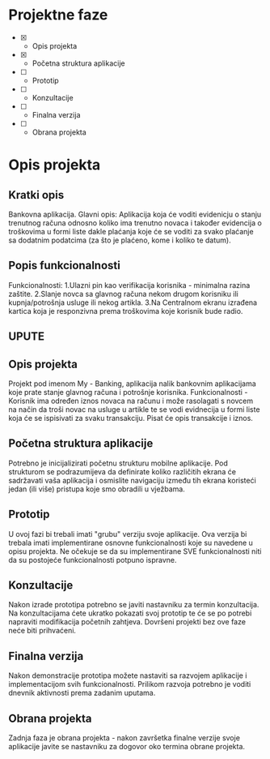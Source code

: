 # Projektne faze
- [X] - Opis projekta
- [X] - Početna struktura aplikacije
- [ ] - Prototip
- [ ] - Konzultacije
- [ ] - Finalna verzija
- [ ] - Obrana projekta

# Opis projekta
## Kratki opis
Bankovna aplikacija.
Glavni opis:
Aplikacija koja će voditi evidenicju o stanju trenutnog računa odnosno koliko ima trenutno 
novaca i također evidencija o troškovima u formi liste dakle plaćanja koje će se voditi
za svako plaćanje sa dodatnim podatcima (za što je plaćeno, kome i koliko te datum).

## Popis funkcionalnosti
Funkcionalnosti:
1.Ulazni pin kao verifikacija korisnika - minimalna razina zaštite.
2.Slanje novca sa glavnog računa nekom drugom korisniku ili kupnja/potrošnja usluge ili nekog artikla.
3.Na Centralnom ekranu izrađena kartica koja je responzivna prema troškovima koje korisnik bude radio.

## UPUTE
## Opis projekta
Projekt pod imenom My - Banking, aplikacija nalik bankovnim aplikacijama koje prate stanje glavnog računa i potrošnje korisnika.
Funkcionalnosti - Korisnik ima određen iznos novaca  na računu i može rasolagati s novcem na način da troši novac na usluge u artikle te se vodi evidnecija u formi liste koja će se ispisivati za svaku transakciju. Pisat će opis transakcije i iznos.
## Početna struktura aplikacije
Potrebno je inicijalizirati početnu strukturu mobilne aplikacije.
Pod strukturom se podrazumijeva da definirate koliko različitih ekrana će sadržavati vaša aplikacija i osmislite navigaciju između tih ekrana koristeći jedan (ili više) pristupa koje smo obradili u vježbama.

## Prototip
U ovoj fazi bi trebali imati "grubu" verziju svoje aplikacije. Ova verzija bi trebala imati implementirane osnovne funkcionalnosti koje su navedene u opisu projekta. Ne očekuje se da su implementirane SVE funkcionalnosti niti da su postojeće funkcionalnosti potpuno ispravne.

## Konzultacije
Nakon izrade prototipa potrebno se javiti nastavniku za termin konzultacija. Na konzultacijama ćete ukratko pokazati svoj prototip te će se po potrebi napraviti modifikacija početnih zahtjeva. Dovršeni projekti bez ove faze neće biti prihvaćeni.

## Finalna verzija
Nakon demonstracije prototipa možete nastaviti sa razvojem aplikacije i implementacijom svih funkcionalnosti. Prilikom razvoja potrebno je voditi dnevnik aktivnosti prema zadanim uputama.

## Obrana projekta
Zadnja faza je obrana projekta - nakon završetka finalne verzije svoje aplikacije javite se nastavniku za dogovor oko termina obrane projekta.
